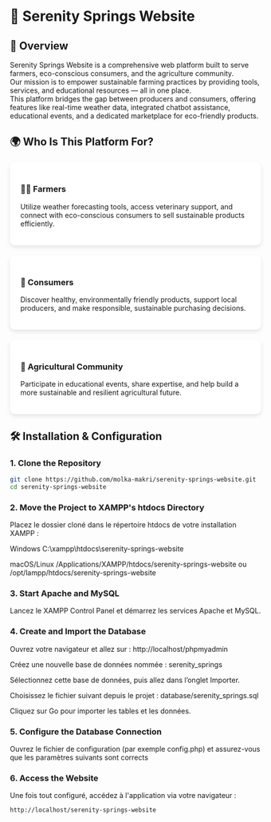 # 🌿 Serenity Springs Website

## 🧭 Overview

Serenity Springs Website is a comprehensive web platform built to serve farmers, eco-conscious consumers, and the agriculture community.  
Our mission is to empower sustainable farming practices by providing tools, services, and educational resources — all in one place.  
This platform bridges the gap between producers and consumers, offering features like real-time weather data, integrated chatbot assistance, educational events, and a dedicated marketplace for eco-friendly products.

## 🌍 Who Is This Platform For?

<div style="display: flex; flex-wrap: wrap; gap: 20px; justify-content: space-around; margin-top: 20px;">

<div style="flex: 1 1 250px; background: white; border-radius: 10px; padding: 1.5em; box-shadow: 0 4px 8px rgba(0,0,0,0.1);">

### 👩‍🌾 Farmers

Utilize weather forecasting tools, access veterinary support, and connect with eco-conscious consumers to sell sustainable products efficiently.

</div>

<div style="flex: 1 1 250px; background: white; border-radius: 10px; padding: 1.5em; box-shadow: 0 4px 8px rgba(0,0,0,0.1);">

### 🛒 Consumers

Discover healthy, environmentally friendly products, support local producers, and make responsible, sustainable purchasing decisions.

</div>

<div style="flex: 1 1 250px; background: white; border-radius: 10px; padding: 1.5em; box-shadow: 0 4px 8px rgba(0,0,0,0.1);">

### 🌱 Agricultural Community

Participate in educational events, share expertise, and help build a more sustainable and resilient agricultural future.

</div>

</div>

## 🛠️ Installation & Configuration

### 1. Clone the Repository

```bash
git clone https://github.com/molka-makri/serenity-springs-website.git
cd serenity-springs-website
```

### 2. Move the Project to XAMPP's htdocs Directory
Placez le dossier cloné dans le répertoire htdocs de votre installation XAMPP :

Windows
C:\xampp\htdocs\serenity-springs-website

macOS/Linux
/Applications/XAMPP/htdocs/serenity-springs-website
ou
/opt/lampp/htdocs/serenity-springs-website
### 3. Start Apache and MySQL
Lancez le XAMPP Control Panel et démarrez les services Apache et MySQL.
### 4. Create and Import the Database
Ouvrez votre navigateur et allez sur :
http://localhost/phpmyadmin

Créez une nouvelle base de données nommée :
serenity_springs

Sélectionnez cette base de données, puis allez dans l’onglet Importer.

Choisissez le fichier suivant depuis le projet :
database/serenity_springs.sql

Cliquez sur Go pour importer les tables et les données.
### 5. Configure the Database Connection
Ouvrez le fichier de configuration (par exemple config.php) et assurez-vous que les paramètres suivants sont corrects
### 6. Access the Website
Une fois tout configuré, accédez à l'application via votre navigateur :
```bash
http://localhost/serenity-springs-website
